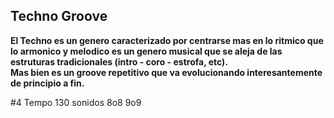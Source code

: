 ## Techno Groove

**El Techno es un genero caracterizado por centrarse mas en lo ritmico que lo armonico y melodico
es un genero musical que se aleja de las estruturas tradicionales (intro - coro - estrofa, etc).  
Mas bien es un groove repetitivo que va evolucionando interesantemente de principio a fin.**

#4 Tempo 130 sonidos  8o8 9o9 






